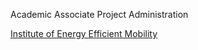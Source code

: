 Academic Associate
Project Administration

<a href='https://www.h-ka.de/en/ieem/team'>Institute of Energy Efficient Mobility</a>
